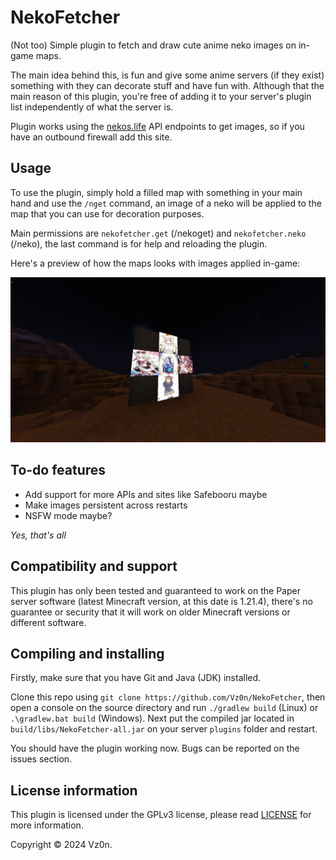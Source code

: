# NekoFetcher

(Not too) Simple plugin to fetch and draw cute anime neko images on in-game maps.

The main idea behind this, is fun and give some anime servers (if they exist) something with they can decorate stuff and have fun with. Although that the main reason of this plugin, you're free of adding it to your server's plugin list independently of what the server is.

Plugin works using the [nekos.life](https://nekos.life) API endpoints to get images, so if you have an outbound firewall add this site.

## Usage

To use the plugin, simply hold a filled map with something in your main hand and use the `/nget` command, an image of a neko will be applied to the map that you can use for decoration purposes.

Main permissions are `nekofetcher.get` (/nekoget) and `nekofetcher.neko` (/neko), the last command is for help and reloading the plugin.

Here's a preview of how the maps looks with images applied in-game:

![Preview](image/preview.png)

## To-do features 

- Add support for more APIs and sites like Safebooru maybe
- Make images persistent across restarts
- NSFW mode maybe?

*Yes, that's all*

## Compatibility and support

This plugin has only been tested and guaranteed to work on the Paper server software (latest Minecraft version, at this date is 1.21.4), there's no guarantee or security that it will work on older Minecraft versions or different software.

## Compiling and installing

Firstly, make sure that you have Git and Java (JDK) installed.

Clone this repo using `git clone https://github.com/Vz0n/NekoFetcher`, then open a console on the source directory and run `./gradlew build` (Linux) or `.\gradlew.bat build` (Windows). Next put the compiled jar located in `build/libs/NekoFetcher-all.jar` on your server `plugins` folder and restart.

You should have the plugin working now. Bugs can be reported on the issues section.

## License information

This plugin is licensed under the GPLv3 license, please read [LICENSE](https://github.com/Vz0n/NekoFetcher/LICENSE) for more information.

Copyright © 2024 Vz0n.
